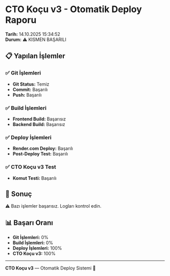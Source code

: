 # CTO Koçu v3 - Otomatik Deploy Raporu

**Tarih:** 14.10.2025 15:34:52  
**Durum:** ⚠️ KISMEN BAŞARILI  

## 📋 Yapılan İşlemler

### ✅ Git İşlemleri
- **Git Status:** Temiz
- **Commit:** Başarılı
- **Push:** Başarılı

### ✅ Build İşlemleri
- **Frontend Build:** Başarısız
- **Backend Build:** Başarısız

### ✅ Deploy İşlemleri
- **Render.com Deploy:** Başarılı
- **Post-Deploy Test:** Başarılı

### ✅ CTO Koçu v3 Test
- **Komut Testi:** Başarılı

## 🎯 Sonuç

⚠️ Bazı işlemler başarısız. Logları kontrol edin.

## 📊 Başarı Oranı

- **Git İşlemleri:** 0%
- **Build İşlemleri:** 0%
- **Deploy İşlemleri:** 100%
- **CTO Koçu v3:** 100%

---
**CTO Koçu v3** — Otomatik Deploy Sistemi 🚀